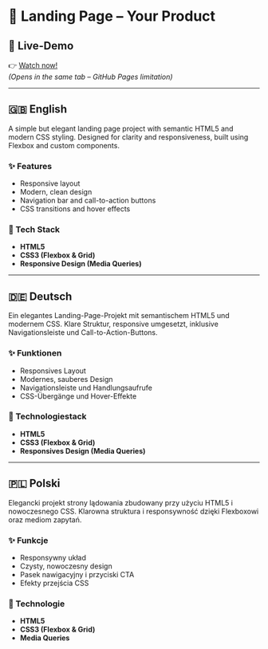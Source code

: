 # 🎯 Landing Page – Your Product

## 🔗 Live-Demo  
👉 [Watch now!](https://dn-selfmade.github.io/webdev-portfolio/01_html-css/landing-page/)  
_(Opens in the same tab – GitHub Pages limitation)_

---

## 🇬🇧 English  
A simple but elegant landing page project with semantic HTML5 and modern CSS styling. Designed for clarity and responsiveness, built using Flexbox and custom components.

### ✨ Features
- Responsive layout
- Modern, clean design
- Navigation bar and call-to-action buttons
- CSS transitions and hover effects

### 🔧 Tech Stack
- **HTML5**
- **CSS3 (Flexbox & Grid)**
- **Responsive Design (Media Queries)**

---

## 🇩🇪 Deutsch  
Ein elegantes Landing-Page-Projekt mit semantischem HTML5 und modernem CSS. Klare Struktur, responsive umgesetzt, inklusive Navigationsleiste und Call-to-Action-Buttons.

### ✨ Funktionen
- Responsives Layout
- Modernes, sauberes Design
- Navigationsleiste und Handlungsaufrufe
- CSS-Übergänge und Hover-Effekte

### 🔧 Technologiestack
- **HTML5**
- **CSS3 (Flexbox & Grid)**
- **Responsives Design (Media Queries)**

---

## 🇵🇱 Polski  
Elegancki projekt strony lądowania zbudowany przy użyciu HTML5 i nowoczesnego CSS. Klarowna struktura i responsywność dzięki Flexboxowi oraz mediom zapytań.

### ✨ Funkcje
- Responsywny układ
- Czysty, nowoczesny design
- Pasek nawigacyjny i przyciski CTA
- Efekty przejścia CSS

### 🔧 Technologie
- **HTML5**
- **CSS3 (Flexbox & Grid)**
- **Media Queries**
